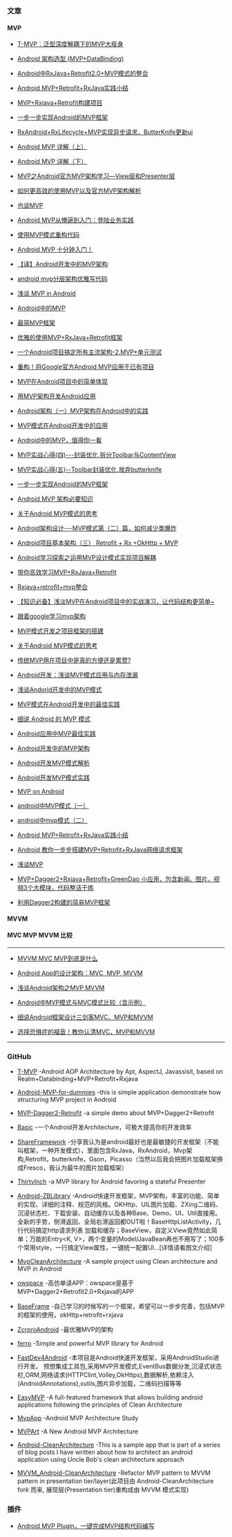 ### 文章

#### MVP
- [T-MVP：泛型深度解耦下的MVP大瘦身](http://www.jianshu.com/p/b49958e1889d)

- [Android 架构选型 (MVP+DataBinding)](https://juejin.im/post/59418e1f61ff4b006cc09604)

- [Android中RxJava+Retrofit2.0+MVP模式的整合](http://blog.csdn.net/u010046908/article/details/50781360)

- [Android MVP+Retrofit+RxJava实践小结](http://wuxiaolong.me/2016/06/12/mvpRetrofitRxjava/)

- [MVP+Rxjava+Retrofit构建项目](http://www.jianshu.com/p/b1da0387f805)

- [一步一步实现Android的MVP框架](https://mp.weixin.qq.com/s?__biz=MzA3NTYzODYzMg==&mid=2653577546&idx=1&sn=e10be159645a3aa8f6d6f209420fb412&scene=0#wechat_redirect)

- [RxAndroid+RxLifecycle+MVP实现异步请求，ButterKnife更新ui](http://blog.csdn.net/zane402075316/article/details/52071831)

- [Android MVP 详解（上）](http://www.jianshu.com/p/9a6845b26856)

- [Android MVP 详解（下）](http://www.jianshu.com/p/0590f530c617)

- [MVP之Android官方MVP架构学习—View层和Presenter层](http://www.jianshu.com/p/83b28956bc6e)

- [如何更高效的使用MVP以及官方MVP架构解析](http://www.jianshu.com/p/be202a6e4010)

- [也谈MVP](http://www.jianshu.com/p/fe01a050b07b)

- [Android MVP从懵逼到入门：登陆业务实践](http://www.jianshu.com/p/f8e9967bac76)

- [使用MVP模式重构代码](http://www.jianshu.com/p/7c4e310da409)

- [Android MVP 十分钟入门！](http://www.jianshu.com/p/760b4a1ab5b5)

- [【译】Android开发中的MVP架构](http://www.jianshu.com/p/7567ed0d1853)

- [android mvp分层架构优雅写代码](http://www.jianshu.com/p/11235e7bcd8e)

- [浅谈 MVP in Android](http://blog.csdn.net/lmj623565791/article/details/46596109)

- [Android中的MVP](http://www.jcodecraeer.com/a/anzhuokaifa/androidkaifa/2015/0227/2503.html)

- [最简MVP框架](http://www.jianshu.com/p/e0feb16105f9)

- [优雅的使用MVP+RxJava+Retrofit框架](http://songning.me/2016/11/09/mvp-rxjava-retrofit/)

- [一个Android项目搞定所有主流架构-2.MVP+单元测试](http://www.jianshu.com/p/aa948c640433)

- [重构！将Google官方Android MVP应用于已有项目](http://www.jianshu.com/p/bb5df9b7e357)

- [MVP在Android项目中的简单体现](https://juejin.im/post/589ac84761ff4b006b286ede)

- [用MVP架构开发Android应用](https://www.kymjs.com/code/2015/11/09/01/)

- [Android架构（一）MVP架构在Android中的实践](http://blog.csdn.net/johnny901114/article/details/54783106)

- [MVP模式在Android开发中的应用](http://blog.csdn.net/vector_yi/article/details/24719873)

- [Android中的MVP，值得你一看](http://blog.csdn.net/SonnyJack/article/details/53184181)

- [MVP实战心得(四)---封装优化,拆分Toolbar与ContentView](http://www.jianshu.com/p/6b4d764fbb24)

- [MVP实战心得(五)--Toolbar封装优化,放弃butterknife](http://www.jianshu.com/p/5cb2586ac965)

- [一步一步实现Android的MVP框架](http://dev.qq.com/topic/5799d7844bef22a823b3ad44)

- [Android MVP 架构必要知识](https://github.com/xitu/gold-miner/blob/master/TODO/essential-guide-for-designing-your-android-app-architecture-mvp-part.md)

- [关于Android MVP模式的思考](http://remcarpediem.com/2017/03/12/%E5%85%B3%E4%BA%8EAndroid-MVP%E6%A8%A1%E5%BC%8F%E7%9A%84%E6%80%9D%E8%80%83/)

- [Android架构设计---MVP模式第（二）篇，如何减少类爆炸](http://www.jianshu.com/p/3a17382d44de)

- [Android项目基本架构（三） Retrofit + Rx +OkHttp + MVP](http://www.jianshu.com/p/fc91e1b1f0e7)

- [Android学习探索之运用MVP设计模式实现项目解耦](http://www.cnblogs.com/whoislcj/p/6646925.html)

- [带你高效学习MVP+RxJava+Retrofit](http://www.jianshu.com/p/c81c48144029)

- [Rxjava+retrofit+mvp整合](http://blog.csdn.net/forezp/article/details/52621898)

- [【知识必备】浅淡MVP在Android项目中的实战演习，让代码结构更简单~](http://www.cnblogs.com/liushilin/p/6760431.html)

- [跟着google学习mvp架构](https://mp.weixin.qq.com/s?__biz=MzIwMzYwMTk1NA==&mid=2247484453&idx=1&sn=425a664b5fdc22242b396213a4e87400&chksm=96cda568a1ba2c7e2b7d156b805052b15abf986eca89e1326937173732d2addd5b7bed6d01a6&mpshare=1&scene=1&srcid=0517TI4IYrxzjfWYCThEjmFT&key=2cfcb6157f85ca1954390a652b634778334562fe9f95e178ebcf32c0a362cd7cfa5b849a8d06db8c5732a249743a1e53dbd6beb498e5e09fd5c4ecd9ed26269b29f0348d2f59776decb74af5ec29257a&ascene=0&uin=MjI2ODA0ODAzNg%3D%3D&devicetype=iMac+MacBookPro12%2C1+OSX+OSX+10.12.4+build(16E195)&version=12020110&nettype=WIFI&fontScale=100&pass_ticket=I6A5ArGC0N9p%2FDpri6MkyCQtfKhQSt5OZ%2BGc%2BOSHEajIFCQHMmqgGDkHWIueuZyn)

- [MVP模式开发之项目框架的搭建](http://blog.csdn.net/pan861190079/article/details/72825797)

- [关于Android MVP模式的思考](http://remcarpediem.com/2017/03/12/%E5%85%B3%E4%BA%8EAndroid-MVP%E6%A8%A1%E5%BC%8F%E7%9A%84%E6%80%9D%E8%80%83/)

- [传统MVP用在项目中是真的方便还是累赘?](https://juejin.im/post/58b25e588d6d810057ed3659)

- [Android开发：浅谈MVP模式应用与内存泄漏](http://blog.csdn.net/xiong_it/article/details/52610729)

- [浅谈Andorid开发中的MVP模式](http://www.jcodecraeer.com/a/anzhuokaifa/androidkaifa/2016/0225/3994.html)

- [MVP模式在Android开发中的最佳实践](http://blog.csdn.net/sbsujjbcy/article/details/50707696)

- [细说 Android 的 MVP 模式](http://www.codeceo.com/article/android-mvp-mode.html)

- [Android应用中MVP最佳实践](http://www.jianshu.com/p/ed2aa9546c2c)

- [Android开发中的MVP架构](http://www.jcodecraeer.com/a/anzhuokaifa/androidkaifa/2016/0105/3832.html)

- [Android开发MVP模式解析](http://blog.csdn.net/guxiao1201/article/details/40147209)

- [Android开发MVP模式实践](http://blog.csdn.net/guxiao1201/article/details/40151457)

- [MVP on Android](http://www.cnblogs.com/mybkn/archive/2012/04/12/2443676.html)

- [android中MVP模式（一）](http://blog.csdn.net/knxw0001/article/details/39637273)

- [android中mvp模式（二）](http://blog.csdn.net/knxw0001/article/details/39672917)

- [Android MVP+Retrofit+RxJava实践小结](http://www.jianshu.com/p/c2081b62a979)

- [Android 教你一步步搭建MVP+Retrofit+RxJava网络请求框架](http://www.jianshu.com/p/7b839b7c5884)

- [浅谈MVP](https://juejin.im/post/58b96ece128fe1007e46f1bf)

- [MVP+Dagger2+Rxjava+Retrofit+GreenDao 小应用，包含新闻、图片、视频3个大模块，代码整洁干练](http://www.jianshu.com/p/b1df2a42a380)

- [利用Dagger2构建的简易MVP框架](http://blog.csdn.net/yaodong379/article/details/61414333)

#### MVVM

#### MVC MVP MVVM 比较
- - -
- [MVVM MVC MVP到底是什么](http://www.jianshu.com/p/fc1f75df5440)

- [Android App的设计架构：MVC, MVP, MVVM](http://www.jianshu.com/p/3010760035e0)

- [浅谈Android架构之MVP,MVVM](http://www.jianshu.com/p/fb7bf6e9dd18)

- [Android中MVP模式与MVC模式比较（含示例）](http://blog.csdn.net/l664675249/article/details/50542524)

- [细说Android框架设计三剑客MVC、MVP和MVVM](http://blog.csdn.net/mynameishuangshuai/article/details/52808032)

- [选择恐惧症的福音！教你认清MVC，MVP和MVVM](http://zjutkz.net/2016/04/13/%E9%80%89%E6%8B%A9%E6%81%90%E6%83%A7%E7%97%87%E7%9A%84%E7%A6%8F%E9%9F%B3%EF%BC%81%E6%95%99%E4%BD%A0%E8%AE%A4%E6%B8%85MVC%EF%BC%8CMVP%E5%92%8CMVVM/)

- - -

### GitHub
- [T-MVP](https://github.com/north2016/T-MVP) -Android AOP Architecture by Apt, AspectJ, Javassisit, based on Realm+Databinding+MVP+Retrofit+Rxjava

- [Android-MVP-for-dummies](https://github.com/k0shk0sh/Android-MVP-for-dummies) -this is simple application demonstrate how structuring MVP project in Android

- [MVP-Dagger2-Retrofit](https://github.com/thinkSky1206/MVP-Dagger2-Retrofit) -a simple demo about MVP+Dagger2+Retrofit

- [Basic](https://github.com/meikoz/Basic) -一个Android开发Architecture，可极大提高你的开发效率

- [ShareFramework](https://github.com/ray0807/ShareFramework) -分享我认为是android最好也是最敏捷的开发框架（不能叫框架，一种开发模式），里面包含RxJava，RxAndroid，Mvp架构,Retrofit，butterknife，Gson，Picasso（当然以后我会把图片加载框架换成Fresco，我认为最牛的图片加载框架）

- [ThirtyInch](https://github.com/grandcentrix/ThirtyInch) -a MVP library for Android favoring a stateful Presenter

- [Android-ZBLibrary](https://github.com/TommyLemon/Android-ZBLibrary) -Android快速开发框架，MVP架构，丰富的功能、简单的实现、详细的注释、规范的风格。OKHttp、UIL图片加载、ZXing二维码、沉浸状态栏、下载安装、自动缓存以及各种Base、Demo、UI、Util直接用。全新的手势，侧滑返回、全局右滑返回都OUT啦！BaseHttpListActivity，几行代码搞定http请求列表 加载和缓存；BaseView，自定义View竟然如此简单；万能的Entry<K, V>，两个变量的Model/JavaBean再也不用写了；100多个常用style，一行搞定View属性，一键统一配置UI...[详情请看图文介绍]

- [MvpCleanArchitecture](https://github.com/glomadrian/MvpCleanArchitecture) -A sample project using Clean architecture and MVP in Android

- [owspace](https://github.com/babylikebird/owspace) -高仿单读APP：owspace是基于MVP+Dagger2+Retrofit2.0+Rxjava的APP

- [BaseFrame](https://github.com/ting0220/BaseFrame) -自己学习的时候写的一个框架，希望可以一步步完善，包括MVP的框架的使用，okHttp+retrofit+rxjava

- [ZcrproAndroid](https://github.com/ZcrPro/ZcrproAndroid) -最优雅MVP的架构

- [ferro](https://github.com/MaksTuev/ferro) -Simple and powerful MVP library for Android

- [FastDev4Android](https://github.com/jiangqqlmj/FastDev4Android) -本项目是Android快速开发框架，采用AndroidStudio进行开发。 预想集成工具包,采用MVP开发模式,EventBus数据分发,沉浸式状态栏,ORM,网络请求(HTTPClint,Volley,OkHttps),数据解析,依赖注入(AndroidAnnotations),xutils,图片异步加载，二维码扫描等等

- [EasyMVP](https://github.com/6thsolution/EasyMVP) -A full-featured framework that allows building android applications following the principles of Clean Architecture

- [MvpApp](https://github.com/Rukey7/MvpApp) -Android MVP Architecture Study

- [MVPArt](https://github.com/JessYanCoding/MVPArt) -A New Android MVP Architecture

- [Android-CleanArchitecture](https://github.com/android10/Android-CleanArchitecture) -This is a sample app that is part of a series of blog posts I have written about how to architect an android application using Uncle Bob's clean architecture approach

- [MVVM_Android-CleanArchitecture](https://github.com/zhengxiaopeng/MVVM_Android-CleanArchitecture) -Refactor MVP pattern to MVVM pattern in presentation tier/layer(此项目由 Android-CleanArchitecture fork 而来, 展现层(Presentation tier)重构成由 MVVM 模式实现)

### 插件
- [Android MVP Plugin，一键完成MVP结构代码编写](https://mp.weixin.qq.com/s/fo34hyvjzNSURSh_V8y4oQ)
